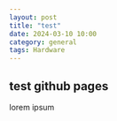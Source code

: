 ```yaml
---
layout: post
title: "test"
date: 2024-03-10 10:00
category: general
tags: Hardware
---
```


## test github pages

lorem ipsum
